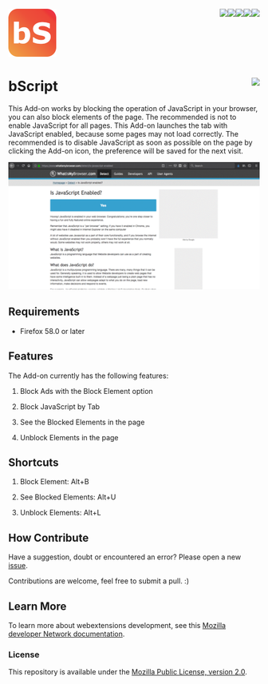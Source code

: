 [<img align="right" src="https://img.shields.io/github/issues/jhonatasrm/bScript.svg">](https://github.com/jhonatasrm/bScripts/issues)
[<img align="right" src="https://img.shields.io/github/license/jhonatasrm/bScript.svg">](https://github.com/jhonatasrm/bScript/blob/master/LICENSE)
[<img align="right" src="https://img.shields.io/github/forks/jhonatasrm/bScript.svg">]()
[<img align="right" src="https://img.shields.io/github/stars/jhonatasrm/bScript.svg">]()
[<img align="right" src="https://img.shields.io/github/release/jhonatasrm/bScript.svg">](https://github.com/jhonatasrm/bScript/releases)
![bScript](bScript.png)

# bScript [<img align="right" src="https://addons.cdn.mozilla.net/static/img/addons-buttons/AMO-button_2.png">](https://addons.mozilla.org/en-US/firefox/addon/bScript/)

This Add-on works by blocking the operation of JavaScript in your browser, you can also block elements of the page. The recommended is not to enable JavaScript for all pages. This Add-on launches the tab with JavaScript enabled, because some pages may not load correctly. The recommended is to disable JavaScript as soon as possible on the page by clicking the Add-on icon, the preference will be saved for the next visit.

![bScript Screenshot](bScript.gif)



## Requirements
* Firefox 58.0 or later

## Features
The Add-on currently has the following features:

1. Block Ads with the Block Element option

2. Block JavaScript by Tab

3. See the Blocked Elements in the page

4. Unblock Elements in the page

## Shortcuts
1. Block Element: Alt+B

2. See Blocked Elements: Alt+U

3. Unblock Elements: Alt+L

## How Contribute
Have a suggestion, doubt or encountered an error? Please open a new [issue](https://github.com/jhonatasrm/bScript/issues).

Contributions are welcome, feel free to submit a pull. :)

## Learn More
To learn more about webextensions development, see this [Mozilla developer Network documentation](https://developer.mozilla.org/en-US/Add-ons/WebExtensions).

### License
This repository is available under the [Mozilla Public License, version 2.0](https://github.com/jhonatasrm/bScript/blob/master/LICENSE).
